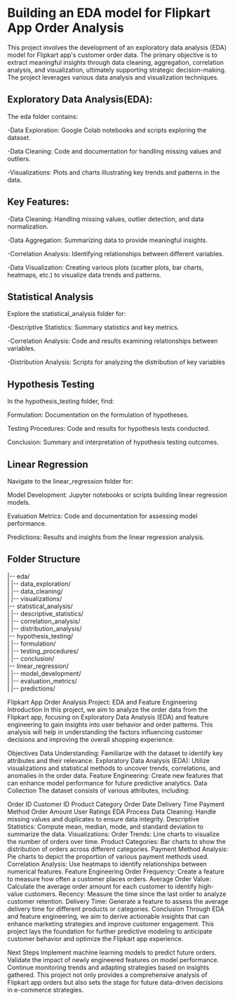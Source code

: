
# Building an EDA model for Flipkart App Order Analysis
This project involves the development of an exploratory data analysis (EDA) model for Flipkart app's customer order data. The primary objective is to extract meaningful insights through data cleaning, aggregation, correlation analysis, and visualization, ultimately supporting strategic decision-making. The project leverages various data analysis and visualization techniques.

## Exploratory Data Analysis(EDA):
The eda folder contains:

-Data Exploration: Google Colab notebooks and scripts exploring the dataset.

-Data Cleaning: Code and documentation for handling missing values and outliers.

-Visualizations: Plots and charts illustrating key trends and patterns in the data.
## Key Features:
-Data Cleaning: Handling missing values, outlier detection, and data normalization.

-Data Aggregation: Summarizing data to provide meaningful insights.

-Correlation Analysis: Identifying relationships between different variables.

-Data Visualization: Creating various plots (scatter plots, bar charts, heatmaps, etc.) to visualize data trends and patterns.

## Statistical Analysis
Explore the statistical_analysis folder for:

-Descriptive Statistics: Summary statistics and key metrics.

-Correlation Analysis: Code and results examining relationships between variables.

-Distribution Analysis: Scripts for analyzing the distribution of key variables

## Hypothesis Testing 
In the hypothesis_testing folder, find:

Formulation: Documentation on the formulation of hypotheses.

Testing Procedures: Code and results for hypothesis tests conducted.

Conclusion: Summary and interpretation of hypothesis testing outcomes.
## Linear Regression
Navigate to the linear_regression folder for:

Model Development: Jupyter notebooks or scripts building linear regression models.

Evaluation Metrics: Code and documentation for assessing model performance.

Predictions: Results and insights from the linear regression analysis.

## Folder Structure
|-- eda/  
|     |-- data_exploration/  
|     |-- data_cleaning/  
|     |-- visualizations/  
|-- statistical_analysis/   
|     |-- descriptive_statistics/      
|     |-- correlation_analysis/      
|     |-- distribution_analysis/  
|-- hypothesis_testing/  
|     |-- formulation/  
|     |-- testing_procedures/  
|     |-- conclusion/  
|-- linear_regression/  
|     |-- model_development/   
|     |-- evaluation_metrics/  
|     |-- predictions/

Flipkart App Order Analysis Project: EDA and Feature Engineering Introduction In this project, we aim to analyze the order data from the Flipkart app, focusing on Exploratory Data Analysis (EDA) and feature engineering to gain insights into user behavior and order patterns. This analysis will help in understanding the factors influencing customer decisions and improving the overall shopping experience.

Objectives Data Understanding: Familiarize with the dataset to identify key attributes and their relevance. Exploratory Data Analysis (EDA): Utilize visualizations and statistical methods to uncover trends, correlations, and anomalies in the order data. Feature Engineering: Create new features that can enhance model performance for future predictive analytics. Data Collection The dataset consists of various attributes, including:

Order ID Customer ID Product Category Order Date Delivery Time Payment Method Order Amount User Ratings EDA Process Data Cleaning: Handle missing values and duplicates to ensure data integrity. Descriptive Statistics: Compute mean, median, mode, and standard deviation to summarize the data. Visualizations: Order Trends: Line charts to visualize the number of orders over time. Product Categories: Bar charts to show the distribution of orders across different categories. Payment Method Analysis: Pie charts to depict the proportion of various payment methods used. Correlation Analysis: Use heatmaps to identify relationships between numerical features. Feature Engineering Order Frequency: Create a feature to measure how often a customer places orders. Average Order Value: Calculate the average order amount for each customer to identify high-value customers. Recency: Measure the time since the last order to analyze customer retention. Delivery Time: Generate a feature to assess the average delivery time for different products or categories. Conclusion Through EDA and feature engineering, we aim to derive actionable insights that can enhance marketing strategies and improve customer engagement. This project lays the foundation for further predictive modeling to anticipate customer behavior and optimize the Flipkart app experience.

Next Steps Implement machine learning models to predict future orders. Validate the impact of newly engineered features on model performance. Continue monitoring trends and adapting strategies based on insights gathered. This project not only provides a comprehensive analysis of Flipkart app orders but also sets the stage for future data-driven decisions in e-commerce strategies.
